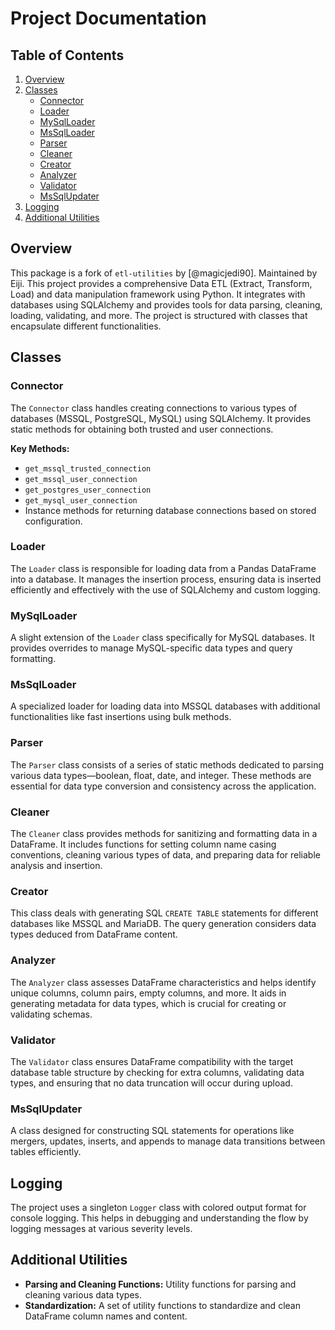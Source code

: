 # Project Documentation

## Table of Contents

1. [Overview](#overview)
2. [Classes](#classes)
   - [Connector](#connector)
   - [Loader](#loader)
   - [MySqlLoader](#mysqlloader)
   - [MsSqlLoader](#mssqlloader)
   - [Parser](#parser)
   - [Cleaner](#cleaner)
   - [Creator](#creator)
   - [Analyzer](#analyzer)
   - [Validator](#validator)
   - [MsSqlUpdater](#mssqlupdater)
3. [Logging](#logging)
4. [Additional Utilities](#additional-utilities)

## Overview

This package is a fork of `etl-utilities` by [@magicjedi90]. Maintained by Eiji.
This project provides a comprehensive Data ETL \(Extract, Transform, Load\) and data manipulation framework using Python. It integrates with databases using SQLAlchemy and provides tools for data parsing, cleaning, loading, validating, and more. The project is structured with classes that encapsulate different functionalities.

## Classes

### Connector

The `Connector` class handles creating connections to various types of databases \(MSSQL, PostgreSQL, MySQL\) using SQLAlchemy. It provides static methods for obtaining both trusted and user connections.

**Key Methods:**
- `get_mssql_trusted_connection`
- `get_mssql_user_connection`
- `get_postgres_user_connection`
- `get_mysql_user_connection`
- Instance methods for returning database connections based on stored configuration.

### Loader

The `Loader` class is responsible for loading data from a Pandas DataFrame into a database. It manages the insertion process, ensuring data is inserted efficiently and effectively with the use of SQLAlchemy and custom logging.

### MySqlLoader

A slight extension of the `Loader` class specifically for MySQL databases. It provides overrides to manage MySQL-specific data types and query formatting.

### MsSqlLoader

A specialized loader for loading data into MSSQL databases with additional functionalities like fast insertions using bulk methods.

### Parser

The `Parser` class consists of a series of static methods dedicated to parsing various data types—boolean, float, date, and integer. These methods are essential for data type conversion and consistency across the application.

### Cleaner

The `Cleaner` class provides methods for sanitizing and formatting data in a DataFrame. It includes functions for setting column name casing conventions, cleaning various types of data, and preparing data for reliable analysis and insertion.

### Creator

This class deals with generating SQL `CREATE TABLE` statements for different databases like MSSQL and MariaDB. The query generation considers data types deduced from DataFrame content.

### Analyzer

The `Analyzer` class assesses DataFrame characteristics and helps identify unique columns, column pairs, empty columns, and more. It aids in generating metadata for data types, which is crucial for creating or validating schemas.

### Validator

The `Validator` class ensures DataFrame compatibility with the target database table structure by checking for extra columns, validating data types, and ensuring that no data truncation will occur during upload.

### MsSqlUpdater

A class designed for constructing SQL statements for operations like mergers, updates, inserts, and appends to manage data transitions between tables efficiently.

## Logging

The project uses a singleton `Logger` class with colored output format for console logging. This helps in debugging and understanding the flow by logging messages at various severity levels.

## Additional Utilities

- **Parsing and Cleaning Functions:** Utility functions for parsing and cleaning various data types.
- **Standardization:** A set of utility functions to standardize and clean DataFrame column names and content.